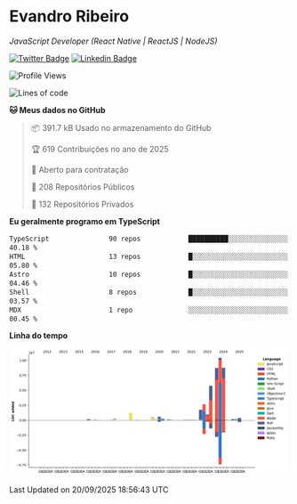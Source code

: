 # Evandro **Ribeiro**

*JavaScript Developer (React Native | ReactJS | NodeJS)*

[![Twitter Badge](https://img.shields.io/badge/-@ribeiroevandro-201B2D?style=flat-square&labelColor=201B2D&logo=twitter&logoColor=white&link=https://twitter.com/ribeiroevandro)](https://twitter.com/ribeiroevandro) 
[![Linkedin Badge](https://img.shields.io/badge/-Evandro%20Ribeiro-201B2D?style=flat-square&logo=Linkedin&logoColor=white&link=https://www.linkedin.com/in/ribeiroevandro)](https://www.linkedin.com/in/ribeiroevandro) 


<!--START_SECTION:waka-->
![Profile Views](http://img.shields.io/badge/Visualizac%C3%B5es%20do%20perfil-0-blue)

![Lines of code](https://img.shields.io/badge/Desde%20o%20Hello%20World%20eu%20escrevi-42.8%20million%20linhas%20de%20c%C3%B3digo-blue)

**🐱 Meus dados no GitHub** 

> 📦 391.7 kB Usado no armazenamento do GitHub 
 > 
> 🏆 619 Contribuições no ano de 2025
 > 
> 💼 Aberto para contratação
 > 
> 📜 208 Repositórios Públicos 
 > 
> 🔑 132 Repositórios Privados 
 > 
**Eu geralmente programo em TypeScript** 

```text
TypeScript               90 repos            ██████████░░░░░░░░░░░░░░░   40.18 % 
HTML                     13 repos            █░░░░░░░░░░░░░░░░░░░░░░░░   05.80 % 
Astro                    10 repos            █░░░░░░░░░░░░░░░░░░░░░░░░   04.46 % 
Shell                    8 repos             █░░░░░░░░░░░░░░░░░░░░░░░░   03.57 % 
MDX                      1 repo              ░░░░░░░░░░░░░░░░░░░░░░░░░   00.45 % 
```



**Linha do tempo**

![Lines of Code chart](https://raw.githubusercontent.com/ribeiroevandro/ribeiroevandro/main/assets/bar_graph.png)


 Last Updated on 20/09/2025 18:56:43 UTC
<!--END_SECTION:waka-->
